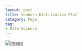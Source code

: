 ```yaml
---
layout: post
title: Seaborn Distribution Plot
category: Pega
tag:
- Data Science
---
```





[![image](https://jehyunlee.github.io/thumbnails/Python-DS/32_displots_0.png)](https://jehyunlee.github.io/2020/09/16/Python-DS-32-seaborn_displot/)